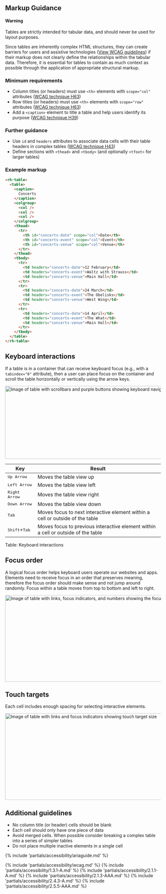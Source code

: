 ## Markup Guidance

<rh-alert state="warning">
  <h4 slot="header">Warning</h4>
  <p>Tables are strictly intended for tabular data, and should never be used for layout purposes.</p>
</rh-alert>

Since tables are inherently complex HTML structures, they can create barriers for users and assistive technologies ([View WCAG guidelines](#web-content-accessibility-guidelines)) if their markup does not clearly define the relationships within the tabular data. Therefore, it is essential for tables to contain as much context as possible through the application of appropriate structural markup.

### Minimum requirements

- Column titles (or headers) must use `<th>` elements with `scope="col"` attributes ([WCAG technique H63](https://www.w3.org/WAI/WCAG22/Techniques/html/H63))
- Row titles (or headers) must use `<th>` elements with `scope="row"` attributes ([WCAG technique H63](https://www.w3.org/WAI/WCAG22/Techniques/html/H63))
- Add a `<caption>` element to title a table and help users identify its purpose ([WCAG technique H39](https://www.w3.org/WAI/WCAG22/Techniques/html/H39))

### Further guidance

- Use `id` and `headers` attributes to associate data cells with their table headers in complex tables ([WCAG technique H43](https://www.w3.org/WAI/WCAG22/Techniques/html/H43))
- Define sections with `<thead>` and `<tbody>` (and optionally `<tfoot>` for larger tables)

### Example markup

```html rhcodeblock
<rh-table>
  <table>
    <caption>
      Concerts
    </caption>
    <colgroup>
      <col />
      <col />
      <col />
    </colgroup>
    <thead>
      <tr>
        <th id="concerts-date" scope="col">Date</th>
        <th id="concerts-event" scope="col">Event</th>
        <th id="concerts-venue" scope="col">Venue</th>
      </tr>
    </thead>
    <tbody>
      <tr>
        <td headers="concerts-date">12 February</td>
        <td headers="concerts-event">Waltz with Strauss</td>
        <td headers="concerts-venue">Main Hall</td>
      </tr>
      <tr>
        <td headers="concerts-date">24 March</td>
        <td headers="concerts-event">The Obelisks</td>
        <td headers="concerts-venue">West Wing</td>
      </tr>
      <tr>
        <td headers="concerts-date">14 April</td>
        <td headers="concerts-event">The What</td>
        <td headers="concerts-venue">Main Hall</td>
      </tr>
    </tbody>
  </table>
</rh-table>
```

## Keyboard interactions

If a table is in a container that can receive keyboard focus (e.g., with a `tabindex="0"` attribute), then a user can place focus on the container and scroll the table horizontally or vertically using the arrow keys.

<uxdot-example color-palette="lightest" width-adjustment="872px">
  <img alt="Image of table with scrollbars and purple buttons showing keyboard navigation"
       src="../table-a11y-keyboard-navigation.png"
       width="872"
       height="236">
</uxdot-example>

<style data-helmet>.keypress-table col:first-child { width: 25%; }</style>
<rh-table class="keypress-table">

| Key                             | Result                                                                            |
| ------------------------------- | --------------------------------------------------------------------------------- |
| <kbd>Up Arrow</kbd>             | Moves the table view up                                                           |
| <kbd>Left Arrow</kbd>           | Moves the table view left                                                         |
| <kbd>Right Arrow</kbd>          | Moves the table view right                                                        |
| <kbd>Down Arrow</kbd>           | Moves the table view down                                                         |
| <kbd>Tab</kbd>                  | Moves focus to next interactive element within a cell or outside of the table     |
| <kbd>Shift</kbd>+<kbd>Tab</kbd> | Moves focus to previous interactive element within a cell or outside of the table |

Table: Keyboard interactions

</rh-table>

## Focus order

A logical focus order helps keyboard users operate our websites and apps. Elements need to receive focus in an order that preserves meaning, therefore the focus order should make sense and not jump around randomly. Focus within a table moves from top to bottom and left to right.

<uxdot-example color-palette="lightest" width-adjustment="872px">
  <img alt="Image of table with links, focus indicators, and numbers showing the focus order"
       src="../table-a11y-focus-order.avif"
       width="872"
       height="280">
</uxdot-example>

## Touch targets

Each cell includes enough spacing for selecting interactive elements.

<uxdot-example color-palette="lightest" width-adjustment="872px">
  <img alt="Image of table with links and focus indicators showing touch target size"
       src="../table-a11y-touch-targets.avif"
       width="872"
       height="280">
</uxdot-example>

## Additional guidelines

- No column title (or header) cells should be blank
- Each cell should only have one piece of data
- Avoid merged cells. When possible consider breaking a complex table into a series of simpler tables
- Do not place multiple inactive elements in a single cell

{% include 'partials/accessibility/ariaguide.md' %}

{% include 'partials/accessibility/wcag.md' %}
{% include 'partials/accessibility/1.3.1-A.md' %}
{% include 'partials/accessibility/2.1.1-A.md' %}
{% include 'partials/accessibility/2.1.3-AAA.md' %}
{% include 'partials/accessibility/2.4.3-A.md' %}
{% include 'partials/accessibility/2.5.5-AAA.md' %}
